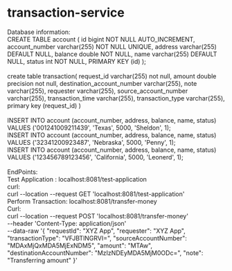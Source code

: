 # transaction-service

Database information: </br>
CREATE TABLE account (
id bigint NOT NULL AUTO_INCREMENT,
account_number varchar(255) NOT NULL UNIQUE,
address varchar(255) DEFAULT NULL,
balance double NOT NULL,
name varchar(255) DEFAULT NULL,
status int NOT NULL,
PRIMARY KEY (id)
);
</br></br>
create table transaction(
request_id varchar(255) not null,
amount double precision not null,
destination_account_number varchar(255),
note varchar(255), requester varchar(255),
source_account_number varchar(255),
transaction_time varchar(255),
transaction_type varchar(255), primary key (request_id)
)
</br></br>
INSERT INTO account (account_number, address, balance, name, status)
VALUES ('001241009211439', 'Texas', 5000, 'Sheldon', 1);
</br>
INSERT INTO account (account_number, address, balance, name, status)
VALUES ('32341200923487', 'Nebraska', 5000, 'Penny', 1);
</br>
INSERT INTO account (account_number, address, balance, name, status)
VALUES ('123456789123456', 'California', 5000, 'Leonerd', 1);
</br></br>
EndPoints:</br>
Test Application : localhost:8081/test-application</br>
    curl: </br>
    curl --location --request GET 'localhost:8081/test-application'
</br>
Perform Transaction: localhost:8081/transfer-money </br>
Curl: </br>
curl --location --request POST 'localhost:8081/transfer-money' \
--header 'Content-Type: application/json' \
--data-raw '{
"requestId": "XYZ App",
"requester": "XYZ App",
"transactionType": "VFJBTlNGRVI=",
"sourceAccountNumber": "MDAxMjQxMDA5MjExNDM5",
"amount": "MTAw",
"destinationAccountNumber": "MzIzNDEyMDA5MjM0ODc=",
"note": "Transferring amount"
}'
    